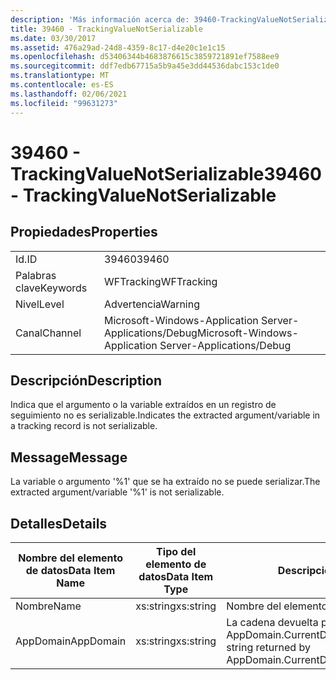 ```yaml
---
description: 'Más información acerca de: 39460-TrackingValueNotSerializable'
title: 39460 - TrackingValueNotSerializable
ms.date: 03/30/2017
ms.assetid: 476a29ad-24d8-4359-8c17-d4e20c1e1c15
ms.openlocfilehash: d53406344b4683876615c3859721891ef7588ee9
ms.sourcegitcommit: ddf7edb67715a5b9a45e3dd44536dabc153c1de0
ms.translationtype: MT
ms.contentlocale: es-ES
ms.lasthandoff: 02/06/2021
ms.locfileid: "99631273"
---
```

# <a name="39460---trackingvaluenotserializable"></a><span data-ttu-id="66ab0-103">39460 - TrackingValueNotSerializable</span><span class="sxs-lookup"><span data-stu-id="66ab0-103">39460 - TrackingValueNotSerializable</span></span>

## <a name="properties"></a><span data-ttu-id="66ab0-104">Propiedades</span><span class="sxs-lookup"><span data-stu-id="66ab0-104">Properties</span></span>  
  
|||  
|-|-|  
|<span data-ttu-id="66ab0-105">Id.</span><span class="sxs-lookup"><span data-stu-id="66ab0-105">ID</span></span>|<span data-ttu-id="66ab0-106">39460</span><span class="sxs-lookup"><span data-stu-id="66ab0-106">39460</span></span>|  
|<span data-ttu-id="66ab0-107">Palabras clave</span><span class="sxs-lookup"><span data-stu-id="66ab0-107">Keywords</span></span>|<span data-ttu-id="66ab0-108">WFTracking</span><span class="sxs-lookup"><span data-stu-id="66ab0-108">WFTracking</span></span>|  
|<span data-ttu-id="66ab0-109">Nivel</span><span class="sxs-lookup"><span data-stu-id="66ab0-109">Level</span></span>|<span data-ttu-id="66ab0-110">Advertencia</span><span class="sxs-lookup"><span data-stu-id="66ab0-110">Warning</span></span>|  
|<span data-ttu-id="66ab0-111">Canal</span><span class="sxs-lookup"><span data-stu-id="66ab0-111">Channel</span></span>|<span data-ttu-id="66ab0-112">Microsoft-Windows-Application Server-Applications/Debug</span><span class="sxs-lookup"><span data-stu-id="66ab0-112">Microsoft-Windows-Application Server-Applications/Debug</span></span>|  
  
## <a name="description"></a><span data-ttu-id="66ab0-113">Descripción</span><span class="sxs-lookup"><span data-stu-id="66ab0-113">Description</span></span>  

 <span data-ttu-id="66ab0-114">Indica que el argumento o la variable extraídos en un registro de seguimiento no es serializable.</span><span class="sxs-lookup"><span data-stu-id="66ab0-114">Indicates the extracted argument/variable in a tracking record is not serializable.</span></span>  
  
## <a name="message"></a><span data-ttu-id="66ab0-115">Message</span><span class="sxs-lookup"><span data-stu-id="66ab0-115">Message</span></span>  

 <span data-ttu-id="66ab0-116">La variable o argumento '%1' que se ha extraído no se puede serializar.</span><span class="sxs-lookup"><span data-stu-id="66ab0-116">The extracted argument/variable '%1' is not serializable.</span></span>  
  
## <a name="details"></a><span data-ttu-id="66ab0-117">Detalles</span><span class="sxs-lookup"><span data-stu-id="66ab0-117">Details</span></span>  
  
|<span data-ttu-id="66ab0-118">Nombre del elemento de datos</span><span class="sxs-lookup"><span data-stu-id="66ab0-118">Data Item Name</span></span>|<span data-ttu-id="66ab0-119">Tipo del elemento de datos</span><span class="sxs-lookup"><span data-stu-id="66ab0-119">Data Item Type</span></span>|<span data-ttu-id="66ab0-120">Descripción</span><span class="sxs-lookup"><span data-stu-id="66ab0-120">Description</span></span>|  
|--------------------|--------------------|-----------------|  
|<span data-ttu-id="66ab0-121">Nombre</span><span class="sxs-lookup"><span data-stu-id="66ab0-121">Name</span></span>|<span data-ttu-id="66ab0-122">xs:string</span><span class="sxs-lookup"><span data-stu-id="66ab0-122">xs:string</span></span>|<span data-ttu-id="66ab0-123">Nombre del elemento.</span><span class="sxs-lookup"><span data-stu-id="66ab0-123">The name of the item.</span></span>|  
|<span data-ttu-id="66ab0-124">AppDomain</span><span class="sxs-lookup"><span data-stu-id="66ab0-124">AppDomain</span></span>|<span data-ttu-id="66ab0-125">xs:string</span><span class="sxs-lookup"><span data-stu-id="66ab0-125">xs:string</span></span>|<span data-ttu-id="66ab0-126">La cadena devuelta por AppDomain.CurrentDomain.FriendlyName.</span><span class="sxs-lookup"><span data-stu-id="66ab0-126">The string returned by AppDomain.CurrentDomain.FriendlyName.</span></span>|
